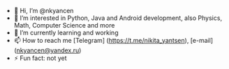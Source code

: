 - 👋 Hi, I’m @nkyancen
- 👀 I’m interested in Python, Java and Android development, also Physics, Math, Computer Science and more 
- 🌱 I’m currently learning and working
- 📫 How to reach me [Telegram] (https://t.me/nikita_yantsen), [e-mail] (nkyancen@yandex.ru)
- ⚡ Fun fact: not yet

<!---
nkyancen/nkyancen is a ✨ special ✨ repository because its `README.md` (this file) appears on your GitHub profile.
You can click the Preview link to take a look at your changes.
--->
